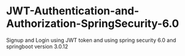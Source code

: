 # JWT-Authentication-and-Authorization-SpringSecurity-6.0
Signup and Login using JWT token and using spring security 6.0 and springboot version 3.0.12
